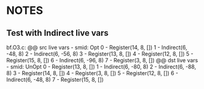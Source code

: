 # NOTES

## Test with Indirect live vars

bf.O3.c:
@@ src live vars - smid: Opt
0 - Register(14, 8, [])
1 - Indirect(6, -48, 8)
2 - Indirect(6, -56, 8)
3 - Register(13, 8, [])
4 - Register(12, 8, [])
5 - Register(15, 8, [])
6 - Indirect(6, -96, 8)
7 - Register(3, 8, [])
@@ dst live vars - smid: UnOpt
0 - Register(13, 8, [])
1 - Indirect(6, -80, 8)
2 - Indirect(6, -88, 8)
3 - Register(14, 8, [])
4 - Register(3, 8, [])
5 - Register(12, 8, [])
6 - Indirect(6, -48, 8)
7 - Register(15, 8, [])
